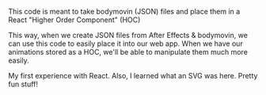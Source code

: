 This code is meant to take bodymovin (JSON) files and place them in a React "Higher Order Component" (HOC)

This way, when we create JSON files from After Effects & bodymovin, we can use this code to easily place it into our web app.
When we have our animations stored as a HOC, we'll be able to manipulate them much more easily.

My first experience with React. Also, I learned what an SVG was here. Pretty fun stuff!
